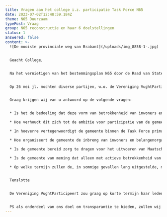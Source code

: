```yaml
---
title: Vragen aan het college i.z. participatie Task Force N65
date: 2023-07-02T12:48:59.184Z
theme: N65 Duurzaam
typePost: Vraag
group: N65 reconstructie en haar 6 doelstellingen
status: 1
answered: false
content: >-
  ![De mooiste provinciale weg van Brabant](/uploads/img_8858-1-.jpg)


  Geacht College,


  Na het vernietigen van het bestemmingsplan N65 door de Raad van State, is er een Task Force N65 geformeerd. De Vereniging VughtParticipeert is voor deelname daaraan tot op de dag van vandaag niet uitgenodigd.


  Op 26 mei jl. mochten diverse partijen, w.o. de Vereniging VughtParticipeert, komen luisteren naar de Task Force. Tijdens de bijeenkomst bleek dat er geen sprake was van participatie en werd er slechts informatie verstrekt. Daarbij kregen wij de indruk dat de regie van de Task Force niet bij de gemeente ligt maar bij Provincie of Rijkswaterstaat. 


  Graag krijgen wij van u antwoord op de volgende vragen:


  * Is het de bedoeling dat deze vorm van betrokkenheid van inwoners en belangenorganisaties voor de rest van de ontwikkelingen rondom de N65 de norm blijft?

  * Hoe verhoudt dit zich tot de ambitie voor participatie van de gemeenteraad, recentelijk herbevestigd door de nieuwe coalitie en vastgelegd in het coalitieakkoord?

  * In hoeverre vertegenwoordigt de gemeente binnen de Task Force primair de belangen van de inwoners als het gaat om verkeersveiligheid, schone lucht, vermindering verkeerslawaai en oversteekbaarheid?

  * Hoe organiseert de gemeente de inbreng van inwoners en belangenorganisaties binnen de Task Force?

  * Is de gemeente bereid zorg te dragen voor het uitvoeren van Maatschappelijke Kosten-Baten Analyses voor tenminste de alternatieven ondertunneling voor doorgaand verkeer, Zuidtangent en voorstel van Samen voor Vught en wanneer mogen wij daarvan resultaten verwachten?

  * Is de gemeente van mening dat alleen met actieve betrokkenheid van en optimale transparantie voor de inwoners en belangenorganisaties een acceptabele oplossing gevonden kan worden en hoe borgt zij dat als zij niet de opdrachtgever is?

  * Op welke termijn zullen de, in sommige gevallen lang uitgestelde, maatregelen tegen verkeerslawaai en handhaving van de regels ter plaatse zoals rijsnelheid en verkeerslichten, geïmplementeerd worden?


  Tenslotte


  De Vereniging VughtParticipeert zou graag op korte termijn haar leden over uw antwoorden willen informeren. Wij nemen aan dat ook u de noodzaak ziet de inwoners van Vught zo snel mogelijk te informeren. Om die reden zouden wij het op prijs stellen uw antwoorden binnen 3 weken te mogen ontvangen.


  PS als onderdeel van ons doel om transparantie te bieden, zullen wij deze brief ook op onze website www.vughtparticipeert.nl plaatsen. Uw antwoorden zullen daar ook worden gepubliceerd.
---
```

